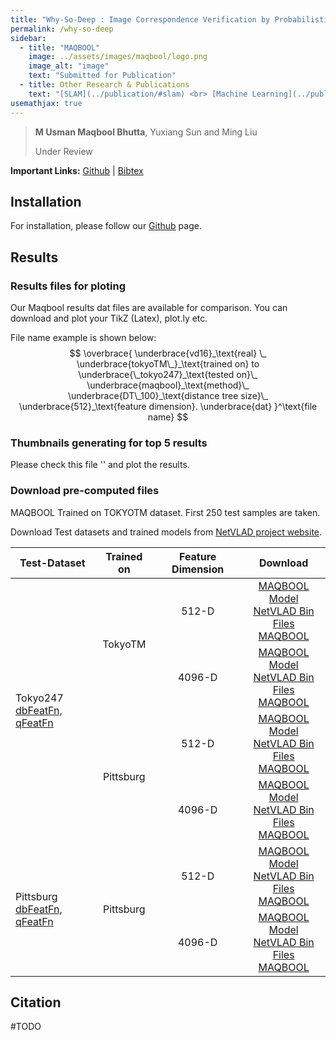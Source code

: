 ```yaml
---
title: "Why-So-Deep : Image Correspondence Verification by Probabilistic Spatial Landmarks Elevation for Visual Place Recognition"
permalink: /why-so-deep
sidebar:
  - title: "MAQBOOL"
    image: ../assets/images/maqbool/logo.png
    image_alt: "image"
    text: "Submitted for Publication"
  - title: Other Research & Publications
    text: "[SLAM](../publication/#slam) <br> [Machine Learning](../publication/#machine-learning) <br> [Automonous Driving](../publication/#automonous-driving)" 
usemathjax: true
---
```

> **M Usman Maqbool Bhutta**, Yuxiang Sun and Ming Liu
> 
> Under Review

**Important Links:** [Github](https://github.com/usmanmaqbool/maqbool) \|  [Bibtex](#citation)

## Installation

For installation, please follow our [Github](https://github.com/usmanmaqbool/maqbool) page.
## Results

### Results files for ploting

Our Maqbool results dat files are available for comparison. You can download and plot your TikZ (Latex), plot.ly etc.

File name example is shown below:
$$
\overbrace{
    \underbrace{vd16}_\text{real} \_
    \underbrace{tokyoTM\_}_\text{trained on} to
    \underbrace{\_tokyo247}_\text{tested on}\_
    \underbrace{maqbool}_\text{method}\_
    \underbrace{DT\_100}_\text{distance tree size}\_
    \underbrace{512}_\text{feature dimension}.
    \underbrace{dat}
   }^\text{file name}
$$



### Thumbnails generating for top 5 results

Please check this file '' and plot the results.
### Download pre-computed files

MAQBOOL Trained on TOKYOTM dataset. First 250 test samples are taken.

Download Test datasets and trained models from [NetVLAD project website](https://www.di.ens.fr/willow/research/netvlad/).


<table>
    <thead>
        <tr>
            <th>Test-Dataset</th>
            <th class="text-center">Trained on</th>
            <th class="text-center">Feature Dimension</th>
            <th class="text-center">Download</th>
        </tr>
    </thead>
    <tbody>
        <tr>
            <td rowspan=4>Tokyo247 <br> <a href="#">dbFeatFn, qFeatFn </a> </td>
            <td rowspan=2 align="center">TokyoTM</td>
            <td align="center">512-D</td>
            <td align="center"><a href="#">MAQBOOL Model</a> <br> <a href="#">NetVLAD Bin Files</a> <br> <a href="#">MAQBOOL</a> </td>
        </tr>
        <tr>
            <td align="center">4096-D</td>
            <td align="center"><a href="#">MAQBOOL Model</a> <br> <a href="#">NetVLAD Bin Files</a> <br> <a href="#">MAQBOOL</a> </td>
        </tr>
        <tr>
            <td rowspan=2 align="center">Pittsburg</td>
            <td align="center"> 512-D</td>
            <td align="center"><a href="#">MAQBOOL Model</a> <br> <a href="#">NetVLAD Bin Files</a> <br> <a href="#">MAQBOOL</a> </td>
        </tr>
        <tr>
            <td align="center">4096-D</td>
            <td align="center"><a href="#">MAQBOOL Model</a> <br> <a href="#">NetVLAD Bin Files</a> <br> <a href="#">MAQBOOL</a> </td>
        </tr>
        <tr>
            <td rowspan=2>Pittsburg <br> <a href="#">dbFeatFn, qFeatFn </a> </td>
            <td rowspan=2 align="center">Pittsburg</td>
            <td align="center" >512-D</td>
            <td align="center"><a href="#">MAQBOOL Model</a> <br> <a href="#">NetVLAD Bin Files</a> <br> <a href="#">MAQBOOL</a> </td>
        </tr>
        <tr>
            <td align="center">4096-D</td>
            <td align="center"><a href="#">MAQBOOL Model</a> <br> <a href="#">NetVLAD Bin Files</a> <br> <a href="#">MAQBOOL</a> </td>
        </tr>
    </tbody>
</table>



## Citation 

#TODO
